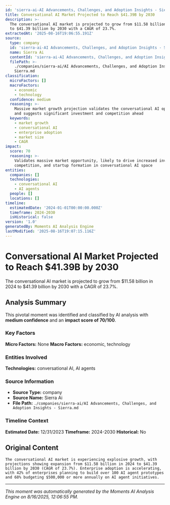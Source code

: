 ```yaml
---
id: 'sierra-ai-AI Advancements, Challenges, and Adoption Insights - Sierra-moment-6'
title: Conversational AI Market Projected to Reach $41.39B by 2030
description: >-
  The conversational AI market is projected to grow from $11.58 billion in 2024
  to $41.39 billion by 2030 with a CAGR of 23.7%.
extractedAt: '2025-08-16T19:06:55.191Z'
source:
  type: company
  id: 'sierra-ai-AI Advancements, Challenges, and Adoption Insights - Sierra'
  name: Sierra Ai
  contentId: 'sierra-ai-AI Advancements, Challenges, and Adoption Insights - Sierra'
  filePath: >-
    ./companies/sierra-ai/AI Advancements, Challenges, and Adoption Insights -
    Sierra.md
classification:
  microFactors: []
  macroFactors:
    - economic
    - technology
  confidence: medium
  reasoning: >-
    Massive market growth projection validates the conversational AI opportunity
    and suggests significant investment and competition ahead
  keywords:
    - market growth
    - conversational AI
    - enterprise adoption
    - market size
    - CAGR
impact:
  score: 70
  reasoning: >-
    Validates massive market opportunity, likely to drive increased investment,
    competition, and startup formation in conversational AI space
entities:
  companies: []
  technologies:
    - conversational AI
    - AI agents
  people: []
  locations: []
timeline:
  estimatedDate: '2024-01-01T00:00:00.000Z'
  timeframe: 2024-2030
  isHistorical: false
version: '1.0'
generatedBy: Moments AI Analysis Engine
lastModified: '2025-08-16T19:07:15.116Z'
---
```

# Conversational AI Market Projected to Reach $41.39B by 2030

The conversational AI market is projected to grow from $11.58 billion in 2024 to $41.39 billion by 2030 with a CAGR of 23.7%.

## Analysis Summary

This pivotal moment was identified and classified by AI analysis with **medium confidence** and an **impact score of 70/100**.

### Key Factors

**Micro Factors:** None
**Macro Factors:** economic, technology

### Entities Involved


**Technologies:** conversational AI, AI agents



### Source Information

- **Source Type:** company
- **Source Name:** Sierra Ai
- **File Path:** `./companies/sierra-ai/AI Advancements, Challenges, and Adoption Insights - Sierra.md`

### Timeline Context

**Estimated Date:** 12/31/2023
**Timeframe:** 2024-2030
**Historical:** No

## Original Content

```
The conversational AI market is experiencing explosive growth, with projections showing expansion from $11.58 billion in 2024 to $41.39 billion by 2030 (CAGR of 23.7%). Enterprise adoption is accelerating, with 42% of enterprises planning to build over 100 AI agent prototypes and 68% budgeting $500,000 or more annually on AI agent initiatives.
```

---

*This moment was automatically generated by the Moments AI Analysis Engine on 8/16/2025, 12:06:55 PM.*
